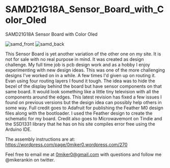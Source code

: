 # SAMD21G18A_Sensor_Board_with_Color_Oled
SAMD21G18A Sensor Board with Color Oled

![samd_front](https://user-images.githubusercontent.com/4991664/31591075-fa32d3ae-b1f1-11e7-87e8-7ddc977f34d7.png)
![samd_back](https://user-images.githubusercontent.com/4991664/31591109-6a3a0fd2-b1f2-11e7-95c7-140aec6515d1.png)

This Sensor Board is yet another variation of the other one on my site. It is not for sale with no real purpose in mind. It was created as design challenge. My full time job is pcb design work and as a hobby I enjoy experimenting with new design ideas. This was one of the more challenging designs I've worked on in a while. A few times I'd given up on routing it. Evan using four routing layers I found it tough. The idea was to hide the bezel of the display behind the board but have sensor components on that same board. It would look something like a little tiny television with all the components around the edges. This latest revision has fixed a few issues I found on previous versions but the design idea can possibly help others in some way. Full credit goes to Adafruit for publishing the Feather M0 design files along with the bootloader. I used the Feather design to create the schematic for my board. Credit also goes to Microwavemont on Tindie and the SSD1331 library that he has  on his site compiles error free using the Arduino IDE. 

The assembly instructions are at: https://wordpress.com/page/0miker0.wordpress.com/270

Feel free to email me at 0miker0@gmail.com with questions and follow me @mikerankin on twitter.


